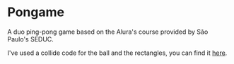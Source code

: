 # Pongame
A duo ping-pong game based on the Alura's course provided by São Paulo's SEDUC.

I've used a collide code for the ball and the rectangles, you can find it [here](https://github.com/bmoren/p5.collide2D/).